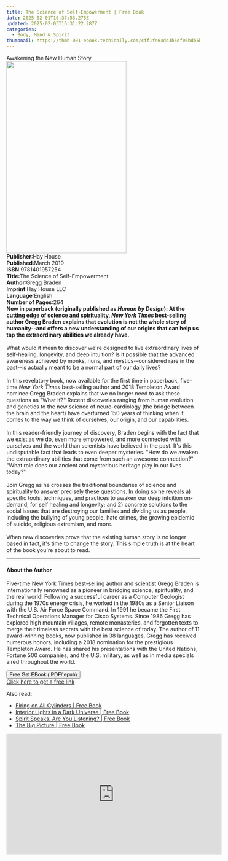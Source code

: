 ```yaml
---
title: The Science of Self-Empowerment | Free Book
date: 2025-02-01T16:37:53.275Z
updated: 2025-02-03T16:31:22.287Z
categories:
  - Body, Mind & Spirit
thumbnail: https://thmb-001-ebook.techidaily.com/cff1fe64dd3b5df06bdb5bceebc95324fa154e7d769cae63fdb8bae584f5ad79.jpg
---
```

<main id="book-container">
  <div class="flex flex-col">
    <div class="book-brief flex-1 py-6 px-4 sm:p-6 md:py-10 md:px-8">
      <!-- brief-->
      <div class="book-brief-main">Awakening the New Human Story</div>
    </div>
    <div
      class="book-meta-info flex-1 grid gap-4 col-start-1 col-end-3 row-start-1 sm:mb-6 sm:grid-cols-4 lg:gap-6 lg:col-start-2 lg:row-end-6 lg:row-span-6 lg:mb-0"
    >
      <div
        class="book-meta-info-left place-content-center mt-4 p-4 text-sm leading-6 col-start-2 col-span-2 dark:text-slate-400"
      >
        <img
          class="w-full h-500 object-cover rounded-lg sm:h-255 sm:col-span-2 lg:col-span-full"
          src="https://img-001-ebook.techidaily.com/ef1e3912e9f1999ff3df46aa495947ab6acf9fc51e2bd1494a81d819bba160f0.jpg"
          alt=""
          width="312"
          height="500"
        />
      </div>
      <div
        class="book-meta-info-right mt-2 col-start-1 row-start-2 col-span-3 self-center"
      >
        <!-- meta data  -->
        <div class="flex flex-col px-4 md:px-8">
          <div class="flex-1">
            <strong>Publisher</strong>:<span class="px-2">Hay House</span>
          </div>
          <div class="flex-1">
            <strong>Published</strong>:<span class="px-2">March 2019</span>
          </div>
          <div class="flex-1">
            <strong>ISBN</strong>:<span class="px-2">9781401957254</span>
          </div>
          <div class="flex-1">
            <strong>Title</strong>:<span class="px-2"
              >The Science of Self-Empowerment</span
            >
          </div>
          <div class="flex-1">
            <strong>Author</strong>:<span class="px-2">Gregg Braden</span>
          </div>
          <div class="flex-1">
            <strong>Imprint</strong>:<span class="px-2">Hay House LLC</span>
          </div>
          <div class="flex-1">
            <strong>Language</strong>:<span class="px-2">English</span>
          </div>
          <div class="flex-1">
            <strong>Number of Pages</strong>:<span class="px-2">264</span>
          </div>
        </div>
      </div>
    </div>
    <div class="book-description flex-1 py-6 px-4 sm:p-6 md:py-10 md:px-8">
      <div class="book-description-main">
        <div accordion-content="" id="description">
          <b
            >New in paperback (originally published as <i>Human by Design</i>):
            At the cutting edge of science and spirituality,
            <i>New York Times</i> best-selling author Gregg Braden explains that
            evolution is not the whole story of humanity--and offers a new
            understanding of our origins that can help us tap the extraordinary
            abilities we already have.</b
          ><br /><br />What would it mean to discover we're designed to live
          extraordinary lives of self-healing, longevity, and deep intuition? Is
          it possible that the advanced awareness achieved by monks, nuns, and
          mystics--considered rare in the past--is actually meant to be a normal
          part of our daily lives? <br /><br />In this revelatory book, now
          available for the first time in paperback, five-time
          <i>New York Times</i> best-selling author and 2018 Templeton Award
          nominee Gregg Braden explains that we no longer need to ask these
          questions as "What if?" Recent discoveries ranging from human
          evolution and genetics to the new science of neuro-cardiology (the
          bridge between the brain and the heart) have overturned 150 years of
          thinking when it comes to the way we think of ourselves, our origin,
          and our capabilities.<br /><br />
          In this reader-friendly journey of discovery, Braden begins with the
          fact that we exist as we do, even more empowered, and more connected
          with ourselves and the world than scientists have believed in the
          past. It's this undisputable fact that leads to even deeper mysteries.
          "How do we awaken the extraordinary abilities that come from such an
          awesome connection?" "What role does our ancient and mysterious
          heritage play in our lives today?" <br /><br />Join Gregg as he
          crosses the traditional boundaries of science and spirituality to
          answer precisely these questions. In doing so he reveals a) specific
          tools, techniques, and practices to awaken our deep intuition
          on-demand, for self healing and longevity; and 2) concrete solutions
          to the social issues that are destroying our families and dividing us
          as people, including the bullying of young people, hate crimes, the
          growing epidemic of suicide, religious extremism, and more.<br /><br />When
          new discoveries prove that the existing human story is no longer based
          in fact, it's time to change the story. This simple truth is at the
          heart of the book you're about to read.
        </div>
        <div class="accordion-fader"></div>
      </div>
    </div>
    <div class="book-excerpts flex-1 py-6 px-4 sm:p-6 md:py-10 md:px-8">
      <!-- excerpts-->
      <div class="book-excerpts-main">
        <hr />
        <h4 class="placeholder placeholder-heading">
          <span>About the Author</span>
        </h4>
        <p>
          Five-time New York Times best-selling author and scientist Gregg
          Braden is internationally renowned as a pioneer in bridging science,
          spirituality, and the real world! Following a successful career as a
          Computer Geologist during the 1970s energy crisis, he worked in the
          1980s as a Senior Liaison with the U.S. Air Force Space Command. In
          1991 he became the First Technical Operations Manager for Cisco
          Systems. Since 1986 Gregg has explored high mountain villages, remote
          monasteries, and forgotten texts to merge their timeless secrets with
          the best science of today. The author of 11 award-winning books, now
          published in 38 languages, Gregg has received numerous honors,
          including a 2018 nomination for the prestigious Templeton Award. He
          has shared his presentations with the United Nations, Fortune 500
          companies, and the U.S. military, as well as in media specials aired
          throughout the world.
        </p>
      </div>
    </div>
    <div
      class="book-about-author flex-1 py-6 px-4 sm:p-6 md:py-10 md:px-8"
    ></div>
    <div class="book-free-get flex-1 py-6 px-4 sm:p-6 md:py-10 md:px-8">
      <button
        id="btn-free-get"
        class="bg-blue-500 hover:bg-blue-700 text-white font-bold py-2 px-4 rounded"
      >
        Free Get EBook (.PDF/.epub)
      </button>
      <div id="countdown-display" class="px-2 text-lg mt-2"></div>
      <a
        id="free-link"
        class="hidden bg-blue-500 hover:bg-blue-700 text-white font-bold py-2 px-4 rounded"
        href="https://www.ebooks.com/en-us/book/96323522/the-science-of-self-empowerment/gregg-braden/"
        target="_blank"
        >Click here to get a free link</a
      >
    </div>
    <script>
      let countdownTime = 0;
      let countdownInterval = null;
      document
        .getElementById('btn-free-get')
        .addEventListener('click', startCountdown);
      function startCountdown() {
        countdownTime = new Date().getTime() + 60000 * 3;
        countdownInterval = setInterval(updateCountdown, 1000);
        document.getElementById('btn-free-get').disabled = true;
        document
          .getElementById('btn-free-get')
          .classList.add('bg-gray-500', 'cursor-not-allowed');
      }
      function updateCountdown() {
        let currentTime = new Date().getTime();
        let timeLeft = countdownTime - currentTime;
        let secondsLeft = Math.floor(timeLeft / 1000);
        document.getElementById('countdown-display').innerHTML =
          `Remaining time: ${secondsLeft} seconds.`;
        if (secondsLeft <= 0) {
          clearInterval(countdownInterval);
          document.getElementById('btn-free-get').classList.add('hidden');
          document.getElementById('free-link').classList.remove('hidden');
          document.getElementById('countdown-display').innerHTML = '';
        }
      }
    </script>
  </div>
</main>

<ins class="adsbygoogle"
      style="display:block"
      data-ad-client="ca-pub-7571918770474297"
      data-ad-slot="8358498916"
      data-ad-format="auto"
      data-full-width-responsive="true"></ins>
    

<span class="atpl-alsoreadstyle">Also read:</span>
<div><ul>
<li><a href="https://novels-ebooks.techidaily.com/138591835-9781449739836-firing-on-all-cylinders/"><u>Firing on All Cylinders | Free Book</u></a></li>
<li><a href="https://novels-ebooks.techidaily.com/138591777-9781469738420-interior-lights-in-a-dark-universe/"><u>Interior Lights in a Dark Universe | Free Book</u></a></li>
<li><a href="https://novels-ebooks.techidaily.com/138591825-9781462049950-spirit-speaks-are-you-listening/"><u>Spirit Speaks. Are You Listening? | Free Book</u></a></li>
<li><a href="https://novels-ebooks.techidaily.com/138591814-9781462071098-the-big-picture/"><u>The Big Picture | Free Book</u></a></li>
</ul></div>

<!-- affiliate ads begin -->
<iframe width="560" height="315" src="https://www.youtube.com/embed/HtM7d4dpN1I?si=2vN_xgVGD4eYGORu" title="YouTube video player" frameborder="0" allow="accelerometer; autoplay; clipboard-write; encrypted-media; gyroscope; picture-in-picture; web-share" referrerpolicy="strict-origin-when-cross-origin" allowfullscreen></iframe>
<!-- affiliate ads end -->

